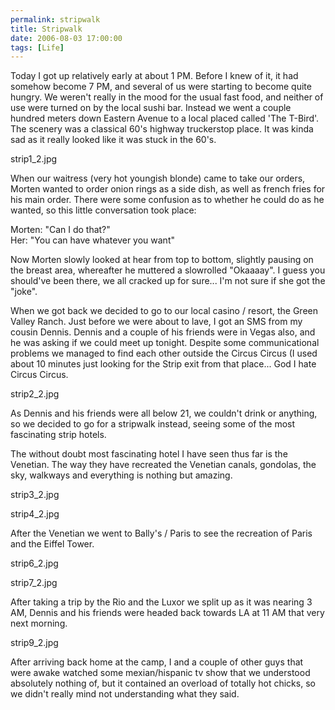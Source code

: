 ```yaml
---
permalink: stripwalk
title: Stripwalk
date: 2006-08-03 17:00:00
tags: [Life]
---
```

Today I got up relatively early at about 1 PM. Before I knew of it, it had somehow become 7 PM, and several of us were starting to become quite hungry. We weren't really in the mood for the usual fast food, and neither of use were turned on by the local sushi bar. Instead we went a couple hundred meters down Eastern Avenue to a local placed called 'The T-Bird'. The scenery was a classical 60's highway truckerstop place. It was kinda sad as it really looked like it was stuck in the 60's.

<!-- more -->

strip1_2.jpg

When our waitress (very hot youngish blonde) came to take our orders, Morten wanted to order onion rings as a side dish, as well as french fries for his main order. There were some confusion as to whether he could do as he wanted, so this little conversation took place:

Morten: "Can I do that?"  
Her: "You can have whatever you want"

Now Morten slowly looked at hear from top to bottom, slightly pausing on the breast area, whereafter he muttered a slowrolled "Okaaaay". I guess you should've been there, we all cracked up for sure... I'm not sure if she got the "joke".

When we got back we decided to go to our local casino / resort, the Green Valley Ranch. Just before we were about to lave, I got an SMS from my cousin Dennis. Dennis and a couple of his friends were in Vegas also, and he was asking if we could meet up tonight. Despite some communicational problems we managed to find each other outside the Circus Circus (I used about 10 minutes just looking for the Strip exit from that place... God I hate Circus Circus.

strip2_2.jpg

As Dennis and his friends were all below 21, we couldn't drink or anything, so we decided to go for a stripwalk instead, seeing some of the most fascinating strip hotels.

The without doubt most fascinating hotel I have seen thus far is the Venetian. The way they have recreated the Venetian canals, gondolas, the sky, walkways and everything is nothing but amazing.

strip3_2.jpg

strip4_2.jpg

After the Venetian we went to Bally's / Paris to see the recreation of Paris and the Eiffel Tower.

strip6_2.jpg

strip7_2.jpg

After taking a trip by the Rio and the Luxor we split up as it was nearing 3 AM, Dennis and his friends were headed back towards LA at 11 AM that very next morning.

strip9_2.jpg

After arriving back home at the camp, I and a couple of other guys that were awake watched some mexian/hispanic tv show that we understood absolutely nothing of, but it contained an overload of totally hot chicks, so we didn't really mind not understanding what they said.
